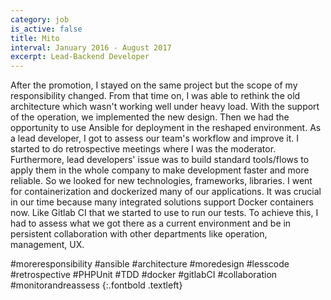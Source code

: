 ```yaml
---
category: job
is_active: false
title: Mito
interval: January 2016 - August 2017
excerpt: Lead-Backend Developer
---
```

After the promotion, I stayed on the same project but the scope of my responsibility changed.
From that time on, I was able to rethink the old architecture which wasn't working well under heavy load. With the support of the operation, we implemented the new design.
Then we had the opportunity to use Ansible for deployment in the reshaped environment.
As a lead developer, I got to assess our team's workflow and improve it. I started to do retrospective meetings where I was the moderator.
Furthermore, lead developers' issue was to build standard tools/flows to apply them in the whole company to make development faster and more reliable.
So we looked for new technologies, frameworks, libraries. I went for containerization and dockerized many of our applications.
It was crucial in our time because many integrated solutions support Docker containers now. Like Gitlab CI that we started to use to run our tests.
To achieve this, I had to assess what we got there as a current environment and be in persistent collaboration with other departments like operation, management, UX.

#moreresponsibility #ansible #architecture #moredesign #lesscode #retrospective #PHPUnit #TDD #docker #gitlabCI #collaboration #monitorandreassess
{:.fontbold .textleft}
